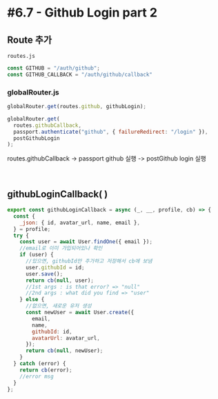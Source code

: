 # #6.7 - Github Login part 2
## Route 추가
`routes.js`
```js
const GITHUB = "/auth/github";
const GITHUB_CALLBACK = "/auth/github/callback"
```

### globalRouter.js
```js
globalRouter.get(routes.github, githubLogin);

globalRouter.get(
  routes.githubCallback,
  passport.authenticate("github", { failureRedirect: "/login" }),
  postGithubLogin
);
```
routes.githubCallback -> passport github 실행 -> postGithub login 실행

<br>


## githubLoginCallback( )
```js
export const githubLoginCallback = async (_, __, profile, cb) => {
  const {
    _json: { id, avatar_url, name, email },
  } = profile;
  try {
    const user = await User.findOne({ email });
    //email로 이미 가입되어있나 확인
    if (user) {
      //있으면, githubId만 추가하고 저장해서 cb에 보냄
      user.githubId = id;
      user.save();
      return cb(null, user);
      //1st args : is that error? => "null"
      //2nd args : what did you find => "user"
    } else {
      //없으면, 새로운 유저 생성
      const newUser = await User.create({
        email,
        name,
        githubId: id,
        avatarUrl: avatar_url,
      });
      return cb(null, newUser);
    }
  } catch (error) {
    return cb(error);
    //error msg
  }
};
```